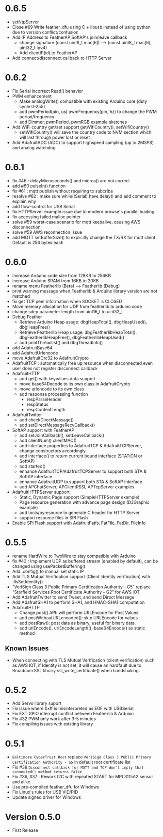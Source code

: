# 0.6.5

- setNtpServer
- Close #69 Write feather_dfu using C + libusb instead of using python due to version conflict/confusion
- Add IP Address to FeatherAP SoftAP's join/leave callback
	- change signature (const uint8_t mac[6]) --> (const uint8_t mac[6], uint32_t ipv4)
	- Add clientIP(id) to FeatherAP
- Add connect/disconnect callback to HTTP Server 

# 0.6.2

- Fix Serial incorrect Read() behavior
- PWM enhancement
	- Make analogWrite() compatible with existing Arduino core (duty cycle 0-255)
	- add pwmPeriod(pin, us) pwmFrequency(pin, hz) to change the PWM period/frequency
	- add Dimmer, pwmPeriod, pwmRGB example sketches
- Add WiFi country get/set support getWifiCountry(), setWifiCountry()
	- setWifiCountry() will save the country code to NVM section which will last through power lost or reset
- Add AdafruitADC (ADC) to support highspeed sampling (up to 2MSPS) and analog watchdog

# 0.6.1

- fix #46 : delayMicroseconds() and micros() are not correct
- add #60 pulseIn() function
- fix #61 : mqtt publish without requiring to subcribe
- resolve #62 : make sure while(!Serial) have delay() and add comment to explain why
- add flow-control for USB Serial
- fix HTTPServer example issue due to modern browse's parallel loading
- fix accessing failed malloc pointer
- solve #59 worst-case scenario for mqtt keepalive, causing AWS disconnection
- solve #59 AWS reconnection issue
- add MQTT setBufferSize() to explicitly change the TX/RX for mqtt client. Default is 256 bytes each

# 0.6.0

- Increase Arduino code size from 128KB to 256KB
- Increase Arduino SRAM from 16KB to 20KB
- rename menu Featherlib (Beta) --> Featherlib (Debug)
- print warning message when Featherlib & Arduino library version are not matched
- fix get TCP peer information when SOCKET is CLOSED
- Move memory allocation for UDP from featherlib to arduino code
- change sdep parameter length from uint16_t to uint32_t
- Debug Feather
	- Retrieve Arduino Heap usage: dbgHeapTotal(), dbgHeapUsed(), dbgHeapFree()
	- Retrieve Featherlib Heap usage: dbgFeatherlibHeapTotal(), dbgFeatherlibHeapFree(), dbgFeatherlibHeapUsed()
	- add printThreadlist() and dbgThreadInfo()
- add AdafruitBase64
- add AdafruitUrlencode
- move AdafruitCrc32 to AdafruitCrypto
- AdafruitTCP : automatically free up resource when disconnected even user does not register disconnect callback
- AdafruitHTTP
	- add get() with keyvalues data support
	- move base64Decode to its own class in AdafruitCrypto
	- move urlencode to its own class
	- add response processing function
		- respParseHeader
		- respStatus
		- respContentLength
- AdafruitTwitter
	- add checkDirectMessage()
	- add setDirectMessageRecvCallback()
- SoftAP support with FeatherAP
	- add setJoinCallback(), setLeaveCallback()
	- add clientNum() clientMAC()
	- add interface properties to AdafruitTCP & AdafruitTCPServer, change constructors accordingly.
	- add interface() to return current bound interface (STATION or SoftAP)
	- add started()
	- enhance AdafruitTCP/AdafruitTCPServer to support both STA & SoftAP interface
	- enhance AdafruitUDP to support both STA & SoftAP interface
	- add APChatServer, APClientRSSI, APTcpServer examples
- AdafruitHTTPServer support
	- Static, Dynamic Page support (SimpleHTTPServer example)
	- Page resource generation with advance page design (D3Graphic example)
	- add tools/pyresource to generate C header for HTTP Server
	- support resource files in SPI Flash
- Enable SPI Flash support with AdafruitFatfs, FatFile, FatDir, FileInfo 

# 0.5.5

- rename HardWire to TwoWire to stay compatible with Arduino
- fix #43 : Implement UDP as buffered stream (enabled by default), can be changed using usePacketBuffering()
- Add .config() to manual set static IP
- Add TLS Mutual Verification support (Client Identity verification) with .tlsSetIdentity()
- "VeriSign Class 3 Public Primary Certification Authority - G5" replace "Starfield Services Root Certificate Authority - G2" for AWS IOT 
- Add AdafruitTwitter to send Tweet, and send Direct Message
- Add AdafruitSHA1 to perform SHA1, and HMAC-SHA1 computation
- AdafruitHTTP
	- Change post() API: will perform URLEncode for Post Values
	- add postWithoutURLencoded(): skip URLEncode for values
	- add postRaw(): post data as binary, useful for binary data.
	- add urlEncode(), urlEncodeLength(), base64Encode() as static method

## Known Issues

- When connecting with TLS Mutual Verification (client verification) such as AWS IOT, if Identity is not set, it will cause an hardfault due to Broadcom SSL library ssl_write_certificate() when handshaking.

# 0.5.2

- Add Servo library suport
- Fix issue where 0xff is misinterpreted as EOF with USBSerial
- Fix EXT GPIO interrupt conflict between Featherlib & Arduino
- Fix #32 PWM only work after 3-5 minutes
- Fix compiling issues with existing library

# 0.5.1

- `Baltimore CyberTrust Root` replace `VeriSign Class 3 Public Primary Certification Authority - G5` in default root certificate list
- Fix #38 `Disconnect callback for MQTT and TCP don't imply that connected() method returns false` 
- Fix #36, #37 : Rework I2C with repeated START for MPL3115A2 sensor and alike.
- Use pre-compiled feather_dfu for Windows
- Fix Linux's rules for USB VID/PID
- Update signed driver for Windows

# Version 0.5.0

- First Release
